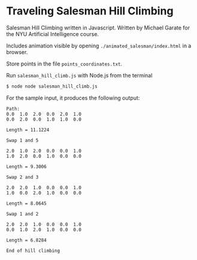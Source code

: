 Traveling Salesman Hill Climbing
=======================
Salesman Hill Climbing written in Javascript.
Written by Michael Garate for the NYU Artificial Intelligence course.

Includes animation visible by opening ```./animated_salesman/index.html``` in a browser.

Store points in the file ```points_coordinates.txt```.

Run ```salesman_hill_climb.js``` with Node.js from the terminal

```sh
$ node node salesman_hill_climb.js
```

For the sample input, it produces the following output:

```
Path:
0.0  1.0  2.0  0.0  2.0  1.0  
0.0  2.0  0.0  1.0  1.0  0.0  

Length = 11.1224

Swap 1 and 5

2.0  1.0  2.0  0.0  0.0  1.0  
1.0  2.0  0.0  1.0  0.0  0.0  

Length = 9.3006

Swap 2 and 3

2.0  2.0  1.0  0.0  0.0  1.0  
1.0  0.0  2.0  1.0  0.0  0.0  

Length = 8.0645

Swap 1 and 2

2.0  2.0  1.0  0.0  0.0  1.0  
0.0  1.0  2.0  1.0  0.0  0.0  

Length = 6.8284

End of hill climbing
```
